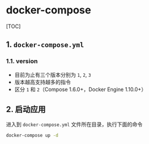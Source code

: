 # docker-compose

[TOC]

## 1. `docker-compose.yml`

### 1.1. version

- 目前为止有三个版本分别为 `1`, `2`, `3`
- 版本越高支持越多的指令
- 区分 `1` 和 `2`（Compose 1.6.0+，Docker Engine 1.10.0+）

## 2. 启动应用

进入到 `docker-compose.yml` 文件所在目录，执行下面的命令

```sh
docker-compose up -d
```
